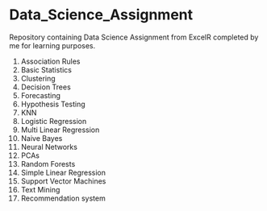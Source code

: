# Data_Science_Assignment
Repository containing Data Science Assignment from ExcelR completed by me for learning purposes.

1.	Association Rules
2.	Basic Statistics 
3.	Clustering
4.	Decision Trees
5.	Forecasting
6.	Hypothesis Testing
7.	KNN
8.	Logistic Regression
9.	Multi Linear Regression
10.	Naive Bayes
11.	Neural Networks
12.	PCAs
13.	Random Forests
14.	Simple Linear Regression
15.	Support Vector Machines
16.	Text Mining
17.	Recommendation system
